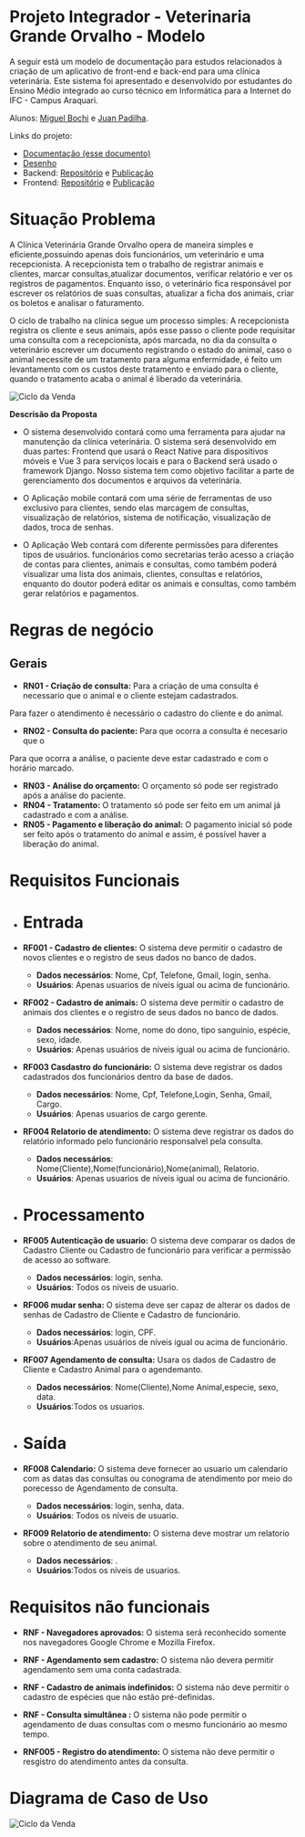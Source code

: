 # Projeto Integrador - Veterinaria Grande Orvalho - Modelo

A seguir está um modelo de documentação para estudos relacionados à criação de um aplicativo de front-end e back-end para uma clínica veterinária. Este sistema foi apresentado e desenvolvido por estudantes do Ensino Médio integrado ao curso técnico em Informática para a Internet do IFC - Campus Araquari.

Alunos: [Miguel Bochi](github.com/MiguelBochiBarros) e [Juan Padilha](https://github.com/alujuan).

Links do projeto:

- [Documentação (esse documento)](github.com/MiguelBochi/Veterinaria-GO-Documentação)
- [Desenho](https://www.figma.com/file/VhoaWRAWHps62tjXoqMTV0/Pages_GO?type=design&node-id=0%3A1&mode=design&t=FH917MbVwo1Kk0oD-1)
- Backend: [Repositório](github.com/MiguelBochi/pi-backend) e [Publicação](github.com/MiguelBochi/pi-backend)
- Frontend: [Repositório](github.com/MiguelBochi/pi-backend) e [Publicação](github.com/MiguelBochi/pi-backend)

# Situação Problema

A Clínica Veterinária Grande Orvalho opera de maneira simples e eficiente,possuindo apenas dois funcionários, um veterinário e uma recepcionista. A recepcionista tem o trabalho de registrar animais e clientes, marcar consultas,atualizar documentos, verificar relatório e ver os registros de pagamentos. Enquanto isso, o veterinário fica responsável por escrever os relatórios de suas consultas, atualizar a ficha dos animais, criar os boletos e analisar o faturamento.

O ciclo de trabalho na clínica segue um processo simples: A recepcionista registra os cliente e seus animais, após esse passo o cliente pode requisitar uma consulta com a recepcionista, após marcada, no dia da consulta o veterinário escrever um documento registrando o estado do animal, caso o animal necessite de um tratamento para alguma enfermidade, é feito um levantamento com os custos deste tratamento e enviado para o cliente, quando o tratamento acaba o animal é liberado da veterinária.

![Ciclo da Venda](docs/DesWeb_mod.webp)

**Descrisão da Proposta**

- O sistema desenvolvido contará como uma ferramenta para ajudar na manutenção da clínica veterinária. O sistema será desenvolvido em duas partes: Frontend que usará o React Native para dispositivos móveis e Vue 3 para serviços locais e para o Backend será usado o framework Django. Nosso sistema tem como objetivo facilitar a parte de gerenciamento dos documentos e arquivos da veterinária.

- O Aplicação mobile contará com uma série de ferramentas de uso exclusivo para clientes, sendo elas marcagem de consultas, visualização de relatórios, sistema de notificação, visualização de dados, troca de senhas.

- O Aplicação Web contará com diferente permissões para diferentes tipos de usuários. funcionários como secretarias terão acesso a criação de contas para clientes, animais e consultas, como também poderá visualizar uma lista dos animais, clientes, consultas e relatórios, enquanto do doutor poderá editar os animais e consultas, como também gerar relatórios e pagamentos.

# Regras de negócio

## Gerais

- **RN01 - Criação de consulta:** Para a criação de uma consulta é necessario que o animal e o cliente estejam cadastrados.

Para fazer o atendimento é necessário o cadastro do cliente e do animal.

- **RN02 - Consulta do paciente:** Para que ocorra a consulta é necesario que o

Para que ocorra a análise, o paciente deve estar cadastrado e com o horário marcado.

- **RN03 - Análise do orçamento:** O orçamento só pode ser registrado após a análise do paciente.
- **RN04 - Tratamento:** O tratamento só pode ser feito em um animal já cadastrado e com a análise.
- **RN05 - Pagamento e liberação do animal:** O pagamento inicial só pode ser feito após o tratamento do animal e assim, é possível haver a liberação do animal.

# Requisitos Funcionais

- # Entrada

- **RF001 - Cadastro de clientes:** O sistema deve permitir o cadastro de novos clientes e o registro de seus dados no banco de dados.

  - **Dados necessários**: Nome, Cpf, Telefone, Gmail, login, senha.
  - **Usuários**: Apenas usuarios de níveis igual ou acima de funcionário.

- **RF002 - Cadastro de animais:** O sistema deve permitir o cadastro de animais dos clientes e o registro de seus dados no banco de dados.
  - **Dados necessários**: Nome, nome do dono, tipo sanguinio, espécie, sexo, idade.
  - **Usuários**: Apenas usuários de níveis igual ou acima de funcionário.
- **RF003 Casdastro do funcionário:** O sistema deve registrar os dados cadastrados dos funcionários dentro da base de dados.
  - **Dados necessários**: Nome, Cpf, Telefone,Login, Senha, Gmail, Cargo.
  - **Usuários**: Apenas usuarios de cargo gerente.
- **RF004 Relatorio de atendimento:** O sistema deve registrar os dados do relatório informado pelo funcionário responsalvel pela consulta.
  - **Dados necessários**: Nome(Cliente),Nome(funcionário),Nome(animal), Relatorio.
  - **Usuários**: Apenas usuarios de níveis igual ou acima de funcionário.
- # Processamento
- **RF005 Autenticação de usuario:** O sistema deve comparar os dados de Cadastro Cliente ou Cadastro de funcionário para verificar a permissão de acesso ao software.
  - **Dados necessários**: login, senha.
  - **Usuários**: Todos os níveis de usuario.
- **RF006 mudar senha:** O sistema deve ser capaz de alterar os dados de senhas de Cadastro de Cliente e Cadastro de funcionário.
  - **Dados necessários**: login, CPF.
  - **Usuários**:Apenas usuários de níveis igual ou acima de funcionário.
- **RF007 Agendamento de consulta:** Usara os dados de Cadastro de Cliente e Cadastro Animal para o agendemanto.
  - **Dados necessários**: Nome(Cliente),Nome Animal,especie, sexo, data.
  - **Usuários**:Todos os usuarios.
- # Saída
- **RF008 Calendario:** O sistema deve fornecer ao usuario um calendario com as datas das consultas ou conograma de atendimento por meio do porecesso de Agendamento de consulta.
  - **Dados necessários**: login, senha, data.
  - **Usuários**: Todos os níveis de usuario.
- **RF009 Relatorio de atendimento:** O sistema deve mostrar um relatorio sobre o atendimento de seu animal.
  - **Dados necessários**: .
  - **Usuários**:Todos os níveis de usuarios.

# Requisitos não funcionais

- **RNF - Navegadores aprovados:** O sistema será reconhecido somente nos navegadores Google Chrome e Mozilla Firefox.

- **RNF - Agendamento sem cadastro:** O sistema não devera permitir agendamento sem uma conta cadastrada.

- **RNF - Cadastro de animais indefinidos:** O sistema não deve permitir o cadastro de espécies que não estão pré-definidas.

- **RNF - Consulta simultânea :** O sistema não pode permitir o agendamento de duas consultas com o mesmo funcionário ao mesmo tempo.

- **RNF005 - Registro do atendimento:** O sistema não deve permitir o resgistro do atendimento antes da consulta.

# Diagrama de Caso de Uso

![Ciclo da Venda](docs/Diagrama.png)
